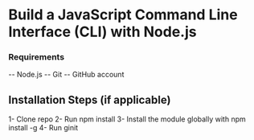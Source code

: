 
# Build a JavaScript Command Line Interface (CLI) with Node.js


### Requirements
-- Node.js
-- Git
-- GitHub account
## Installation Steps (if applicable)
1- Clone repo
2- Run npm install
3- Install the module globally with npm install -g
4- Run ginit <repo-name> <longer repo description>
